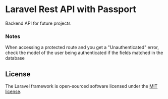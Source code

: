 # Laravel Rest API with Passport

Backend API for future projects
 
### Notes

When accessing a protected route and you get a "Unauthenticated" error, check the model of the user being authenticated if the fields matched in the database

## License

The Laravel framework is open-sourced software licensed under the [MIT license](http://opensource.org/licenses/MIT).